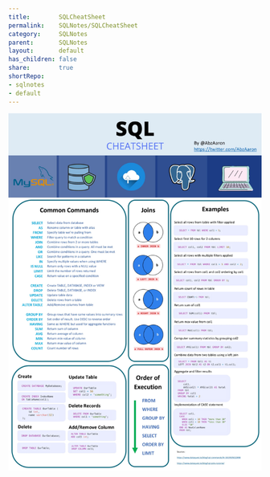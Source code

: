 ```yaml
---
title:        SQLCheatSheet
permalink:    SQLNotes/SQLCheatSheet
category:     SQLNotes
parent:       SQLNotes
layout:       default
has_children: false
share:        true
shortRepo:
- sqlnotes
- default
---
```


![CheatSheet.jpeg](..%2Fassets%2Fimages%2FCheatSheet.jpeg)